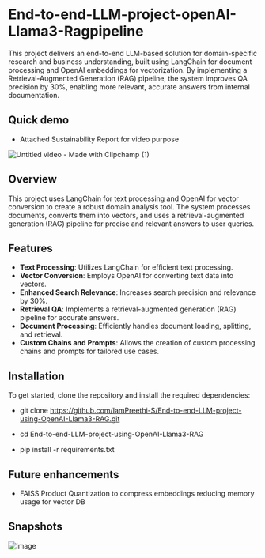 # End-to-end-LLM-project-openAI-Llama3-Ragpipeline

This project delivers an end-to-end LLM-based solution for domain-specific research and business understanding, built using LangChain for document processing and OpenAI embeddings for vectorization.
By implementing a Retrieval-Augmented Generation (RAG) pipeline, the system improves QA precision by 30%, enabling more relevant, accurate answers from internal documentation.


## Quick demo
- Attached Sustainability Report for video purpose
  
![Untitled video - Made with Clipchamp (1)](https://github.com/user-attachments/assets/067a910d-e00f-4f97-8991-ea48ffceb0ea)


## Overview

This project uses LangChain for text processing and OpenAI for vector conversion to create a robust domain analysis tool. The system processes documents, converts them into vectors, and uses a retrieval-augmented generation (RAG) pipeline for precise and relevant answers to user queries.


## Features

- **Text Processing**: Utilizes LangChain for efficient text processing.
- **Vector Conversion**: Employs OpenAI for converting text data into vectors.
- **Enhanced Search Relevance**: Increases search precision and relevance by 30%.
- **Retrieval QA**: Implements a retrieval-augmented generation (RAG) pipeline for accurate answers.
- **Document Processing**: Efficiently handles document loading, splitting, and retrieval.
- **Custom Chains and Prompts**: Allows the creation of custom processing chains and prompts for tailored use cases.


## Installation

To get started, clone the repository and install the required dependencies:


- git clone https://github.com/IamPreethi-S/End-to-end-LLM-project-using-OpenAI-Llama3-RAG.git

- cd End-to-end-LLM-project-using-OpenAI-Llama3-RAG

- pip install -r requirements.txt


## Future enhancements
- FAISS Product Quantization to compress embeddings reducing memory usage for vector DB


## Snapshots
![image](https://github.com/user-attachments/assets/a3472ba6-e8fd-4868-8501-72ac92b84b0b)



